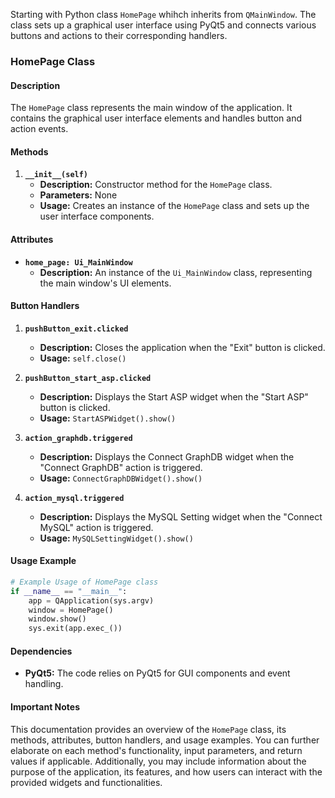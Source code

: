
Starting with Python class `HomePage` whihch inherits from `QMainWindow`. The class sets up a graphical user interface using PyQt5 and connects various buttons and actions to their corresponding handlers.


### HomePage Class

#### Description
The `HomePage` class represents the main window of the application. It contains the graphical user interface elements and handles button and action events.

#### Methods
1. **`__init__(self)`**
   - **Description:** Constructor method for the `HomePage` class.
   - **Parameters:** None
   - **Usage:** Creates an instance of the `HomePage` class and sets up the user interface components.

#### Attributes
- **`home_page: Ui_MainWindow`**
  - **Description:** An instance of the `Ui_MainWindow` class, representing the main window's UI elements.
  
#### Button Handlers
1. **`pushButton_exit.clicked`**
   - **Description:** Closes the application when the "Exit" button is clicked.
   - **Usage:** `self.close()`

2. **`pushButton_start_asp.clicked`**
   - **Description:** Displays the Start ASP widget when the "Start ASP" button is clicked.
   - **Usage:** `StartASPWidget().show()`

3. **`action_graphdb.triggered`**
   - **Description:** Displays the Connect GraphDB widget when the "Connect GraphDB" action is triggered.
   - **Usage:** `ConnectGraphDBWidget().show()`

4. **`action_mysql.triggered`**
   - **Description:** Displays the MySQL Setting widget when the "Connect MySQL" action is triggered.
   - **Usage:** `MySQLSettingWidget().show()`

#### Usage Example
```python
# Example Usage of HomePage class
if __name__ == "__main__":
    app = QApplication(sys.argv)
    window = HomePage()
    window.show()
    sys.exit(app.exec_())
```

#### Dependencies
- **PyQt5:** The code relies on PyQt5 for GUI components and event handling.

#### Important Notes

This documentation provides an overview of the `HomePage` class, its methods, attributes, button handlers, and usage examples. You can further elaborate on each method's functionality, input parameters, and return values if applicable. Additionally, you may include information about the purpose of the application, its features, and how users can interact with the provided widgets and functionalities.
